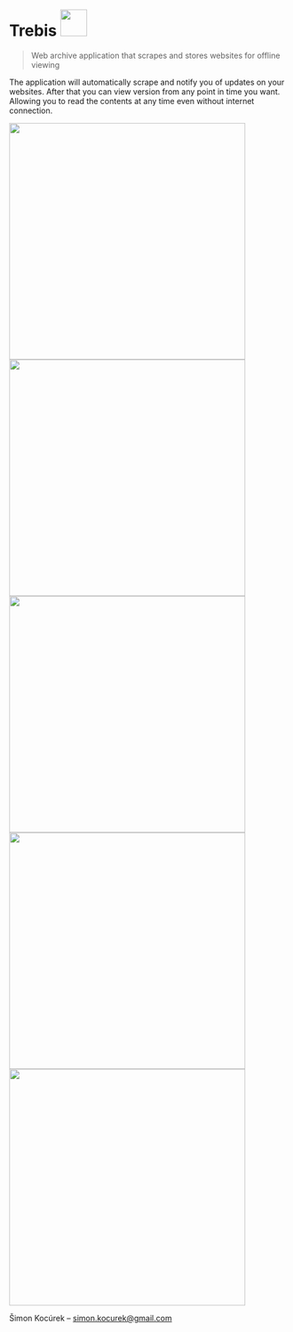 # Trebis <img src="app/src/main/ic_launcher-web.png" width="48">
> Web archive application that scrapes and stores websites for offline viewing

The application will automatically scrape and notify you of updates on your websites.
After that you can view version from any point in time you want. Allowing you to read
the contents at any time even without internet connection.

<img src="demo/1.png" width="425">
<img src="demo/2.png" width="425">
<img src="demo/3.png" width="425">
<img src="demo/4.png" width="425">
<img src="demo/5.png" width="425">

Šimon Kocúrek – simon.kocurek@gmail.com
